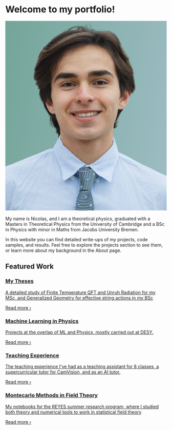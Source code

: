 # Welcome to my portfolio!
<section class="hero-two-col">
  <!-- SVG clipPath for the cloud shape -->
  <svg width="0" height="0" style="position:absolute">

  <div class="hero-photo-wrapper cloud">
    <img src="images/me.png" alt="My-pic" class="hero-photo" />
  </div>

  <div class="hero-summary">
    <p>
       My name is Nicolas, and I am a theoretical physics, graduated with a  Masters in Theoretical Physics from the University of Cambridge and a BSc in Physics with minor in Maths from Jacobs University Bremen.
    </p>
  </div>
</section>

In this website you can find detailed write-ups of my projects, code samples, and results. Feel free to explore the projects section to see them, or learn more about my background in the About page.

## Featured Work

<div class="projects-grid">

  <a href="projects/bachelor-thesis" class="project-card" target="_self">
    <h3>My Theses</h3>
    <p>A detailed study of Finite Temperature QFT and Unruh Radiation for my MSc, and Generalized Geometry for effective string actions in my BSc</p>
    <p class="read-more">Read more ›</p>
  </a>

  <a href="projects/masters-thesis" class="project-card" target="_self">
    <h3>Machine Learning in Physics</h3>
    <p>Projects at the overlap of ML and Physics, mostly carried out at DESY.</p>
    <p class="read-more">Read more ›</p>
  </a>

  <a href="projects/redcare-internship" class="project-card" target="_self">
    <h3>Teaching Experience</h3>
    <p>The teaching experience I've had as a teaching assistant for 8 classes, a supercurricular tutor for CamVision, and as an AI tutor.</p>
    <p class="read-more">Read more ›</p>
  </a>

  <a href="projects/caracol-internship" class="project-card" target="_self">
    <h3>Montecarlo Methods in Field Theory</h3>
    <p>My notebooks for the REYES summer research program, where I studied both theory and numerical tools to work in statistical field theory</p>
    <p class="read-more">Read more ›</p>
  </a>

</div>
